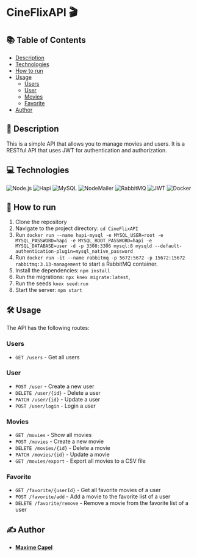 # CineFlixAPI 🎬

## 📚 Table of Contents

- [Description](#-description)
- [Technologies](#-technologies)
- [How to run](#-how-to-run)
- [Usage](#-usage)
   - [Users](#users)
   - [User](#user)
   - [Movies](#movies)
   - [Favorite](#favorite)
- [Author](#-author)

## 📖 Description

This is a simple API that allows you to manage movies and users. It is a RESTful API that uses JWT for authentication
and authorization.

## 💻 Technologies

![Node.js](https://img.shields.io/badge/-Node.js-339933?logo=node.js&logoColor=white)
![Hapi](https://img.shields.io/badge/-Hapi-000000?logo=hapi&logoColor=white)
![MySQL](https://img.shields.io/badge/-MySQL-4479A1?logo=mysql&logoColor=white)
![NodeMailer](https://img.shields.io/badge/-NodeMailer-339933?logo=node.js&logoColor=white)
![RabbitMQ](https://img.shields.io/badge/-RabbitMQ-FF6600?logo=rabbitmq&logoColor=white)
![JWT](https://img.shields.io/badge/-JWT-000000?logo=json-web-tokens&logoColor=white)
![Docker](https://img.shields.io/badge/-Docker-2496ED?logo=docker&logoColor=white)

## 🚀 How to run

1. Clone the repository
2. Navigate to the project directory: `cd CineFlixAPI`
3. Run `docker run --name hapi-mysql -e MYSQL_USER=root -e MYSQL_PASSWORD=hapi -e MYSQL_ROOT_PASSWORD=hapi -e MYSQL_DATABASE=user -d -p 3308:3306 mysql:8 mysqld --default-authentication-plugin=mysql_native_password`
4. Run `docker run -it --name rabbitmq -p 5672:5672 -p 15672:15672 rabbitmq:3.13-management` to start a RabbitMQ container.
5. Install the dependencies: `npm install`
6. Run the migrations: `npx knex migrate:latest`,
7. Run the seeds `knex seed:run`
7. Start the server: `npm start`

## 🛠️ Usage

The API has the following routes:

### Users

- `GET /users` - Get all users

### User

- `POST /user` - Create a new user
- `DELETE /user/{id}` - Delete a user
- `PATCH /user/{id}` - Update a user
- `POST /user/login` - Login a user

### Movies

- `GET /movies` - Show all movies
- `POST /movies` - Create a new movie
- `DELETE /movies/{id}` - Delete a movie
- `PATCH /movies/{id}` - Update a movie
- `GET /movies/export` - Export all movies to a CSV file

### Favorite

- `GET /favorite/{userId}` - Get all favorite movies of a user
- `POST /favorite/add` - Add a movie to the favorite list of a user
- `DELETE /favorite/remove` - Remove a movie from the favorite list of a user

## ✍️ Author

- [**Maxime Capel**](https://github.com/fortyup)
